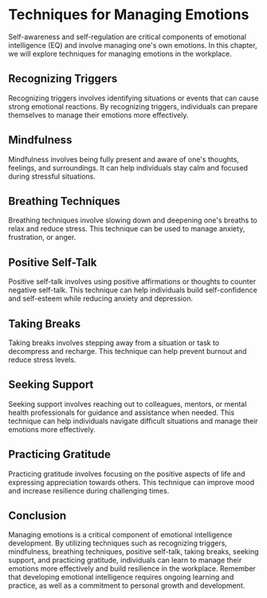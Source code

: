 Techniques for Managing Emotions
===============================================================================

Self-awareness and self-regulation are critical components of emotional intelligence (EQ) and involve managing one's own emotions. In this chapter, we will explore techniques for managing emotions in the workplace.

Recognizing Triggers
--------------------

Recognizing triggers involves identifying situations or events that can cause strong emotional reactions. By recognizing triggers, individuals can prepare themselves to manage their emotions more effectively.

Mindfulness
-----------

Mindfulness involves being fully present and aware of one's thoughts, feelings, and surroundings. It can help individuals stay calm and focused during stressful situations.

Breathing Techniques
--------------------

Breathing techniques involve slowing down and deepening one's breaths to relax and reduce stress. This technique can be used to manage anxiety, frustration, or anger.

Positive Self-Talk
------------------

Positive self-talk involves using positive affirmations or thoughts to counter negative self-talk. This technique can help individuals build self-confidence and self-esteem while reducing anxiety and depression.

Taking Breaks
-------------

Taking breaks involves stepping away from a situation or task to decompress and recharge. This technique can help prevent burnout and reduce stress levels.

Seeking Support
---------------

Seeking support involves reaching out to colleagues, mentors, or mental health professionals for guidance and assistance when needed. This technique can help individuals navigate difficult situations and manage their emotions more effectively.

Practicing Gratitude
--------------------

Practicing gratitude involves focusing on the positive aspects of life and expressing appreciation towards others. This technique can improve mood and increase resilience during challenging times.

Conclusion
----------

Managing emotions is a critical component of emotional intelligence development. By utilizing techniques such as recognizing triggers, mindfulness, breathing techniques, positive self-talk, taking breaks, seeking support, and practicing gratitude, individuals can learn to manage their emotions more effectively and build resilience in the workplace. Remember that developing emotional intelligence requires ongoing learning and practice, as well as a commitment to personal growth and development.
